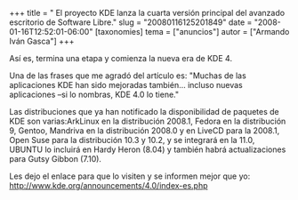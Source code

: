 +++
title = " El proyecto KDE lanza la cuarta versión principal del avanzado escritorio de Software Libre."
slug = "20080116125201849"
date = "2008-01-16T12:52:01-06:00"
[taxonomies]
tema = ["anuncios"]
autor = ["Armando Iván Gasca"]
+++

Así es, termina una etapa y comienza la nueva era de KDE 4.

Una de las frases que me agradó del artículo es: "Muchas de las
aplicaciones KDE han sido mejoradas también… incluso nuevas aplicaciones
–si lo nombras, KDE 4.0 lo tiene."

Las distribuciones que ya han notificado la disponibilidad de paquetes
de KDE son varias:ArkLinux en la distribución 2008.1, Fedora en la
distribución 9, Gentoo, Mandriva en la distribución 2008.0 y en LiveCD
para la 2008.1, Open Suse para la distribución 10.3 y 10.2, y se
integrará en la 11.0, UBUNTU lo incluirá en Hardy Heron (8.04) y también
habrá actualizaciones para Gutsy Gibbon (7.10).

Les dejo el enlace para que lo visiten y se informen mejor que yo:
<a href="http://www.kde.org/announcements/4.0/index-es.php">http://www.kde.org/announcements/4.0/index-es.php</a>
